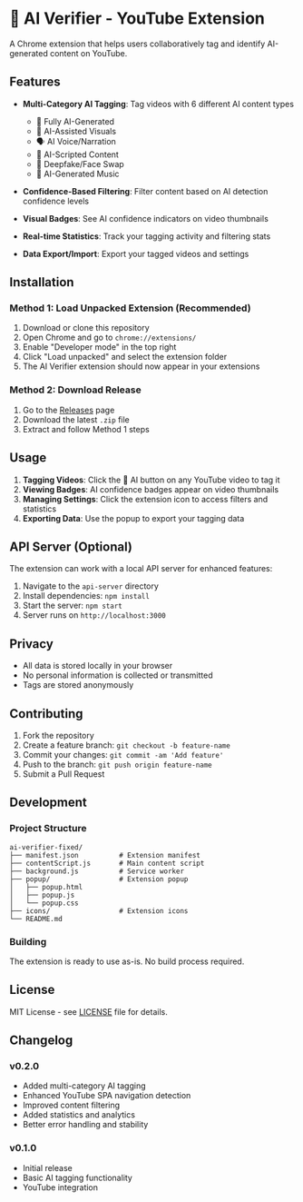 # 🤖 AI Verifier - YouTube Extension

A Chrome extension that helps users collaboratively tag and identify AI-generated content on YouTube.

## Features

- **Multi-Category AI Tagging**: Tag videos with 6 different AI content types
  - 🤖 Fully AI-Generated
  - 🎨 AI-Assisted Visuals
  - 🗣️ AI Voice/Narration
  - 📝 AI-Scripted Content
  - 👤 Deepfake/Face Swap
  - 🎵 AI-Generated Music

- **Confidence-Based Filtering**: Filter content based on AI detection confidence levels
- **Visual Badges**: See AI confidence indicators on video thumbnails
- **Real-time Statistics**: Track your tagging activity and filtering stats
- **Data Export/Import**: Export your tagged videos and settings

## Installation

### Method 1: Load Unpacked Extension (Recommended)

1. Download or clone this repository
2. Open Chrome and go to `chrome://extensions/`
3. Enable "Developer mode" in the top right
4. Click "Load unpacked" and select the extension folder
5. The AI Verifier extension should now appear in your extensions

### Method 2: Download Release

1. Go to the [Releases](https://github.com/apet97/ai-verifier/releases) page
2. Download the latest `.zip` file
3. Extract and follow Method 1 steps

## Usage

1. **Tagging Videos**: Click the 🤖 AI button on any YouTube video to tag it
2. **Viewing Badges**: AI confidence badges appear on video thumbnails
3. **Managing Settings**: Click the extension icon to access filters and statistics
4. **Exporting Data**: Use the popup to export your tagging data

## API Server (Optional)

The extension can work with a local API server for enhanced features:

1. Navigate to the `api-server` directory
2. Install dependencies: `npm install`
3. Start the server: `npm start`
4. Server runs on `http://localhost:3000`

## Privacy

- All data is stored locally in your browser
- No personal information is collected or transmitted
- Tags are stored anonymously


## Contributing

1. Fork the repository
2. Create a feature branch: `git checkout -b feature-name`
3. Commit your changes: `git commit -am 'Add feature'`
4. Push to the branch: `git push origin feature-name`
5. Submit a Pull Request

## Development

### Project Structure
```
ai-verifier-fixed/
├── manifest.json          # Extension manifest
├── contentScript.js       # Main content script
├── background.js          # Service worker
├── popup/                 # Extension popup
│   ├── popup.html
│   ├── popup.js
│   └── popup.css
├── icons/                 # Extension icons
└── README.md
```

### Building

The extension is ready to use as-is. No build process required.

## License

MIT License - see [LICENSE](LICENSE) file for details.

## Changelog

### v0.2.0
- Added multi-category AI tagging
- Enhanced YouTube SPA navigation detection
- Improved content filtering
- Added statistics and analytics
- Better error handling and stability

### v0.1.0
- Initial release
- Basic AI tagging functionality
- YouTube integration
